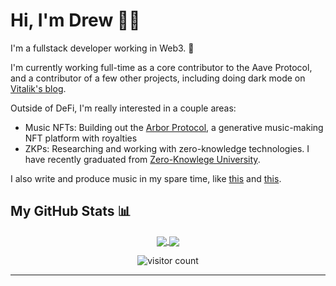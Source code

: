 <!-- markdownlint-disable -->
# Hi, I'm Drew 🤙🏼

I'm a fullstack developer working in Web3. :rocket:

I'm currently working full-time as a core contributor to the Aave Protocol, and a contributor of a few other projects, including doing dark mode on [Vitalik's blog][1].

Outside of DeFi, I'm really interested in a couple areas:
- Music NFTs: Building out the [Arbor Protocol][2], a generative music-making NFT platform with royalties
- ZKPs: Researching and working with zero-knowledge technologies. I have recently graduated from [Zero-Knowlege University][3].

I also write and produce music in my spare time, like [this][4] and [this][5].

## My GitHub Stats 📊

<p align="center">
	<a href="https://github.com/drewcook">
		<img align="center" src="https://github-readme-stats.vercel.app/api/top-langs/?username=drewcook&langs_count=8&layout=compact&card_width=260" />
	</a>
	<a href="https://github.com/drewcook">
		<img align="center" src="https://github-readme-stats.vercel.app/api?username=drewcook&show_icons=true&theme=dracula" />
	</a>
</p>

<p align="center">
	<img src="https://visitor-badge.glitch.me/badge?page_id=drewcook.drewcook" alt="visitor count"/>
</p>

---

[1]: https://arbor.audio
[2]: https://vitalik.ca
[3]: https://zku.one
[4]: https://ipfs.io/ipfs/QmSMT86QpftE3azkeMagsyJ7ynVZY493VP6XM5eo2scttv/A%20Day%20In%20The%20Life.mp3
[5]: https://ipfs.io/ipfs/QmYxdgasjwXCnbHxaQPZresiiRiURJW3w3tyebNKpdoRJN/Living%20The%20Dream.mp3
